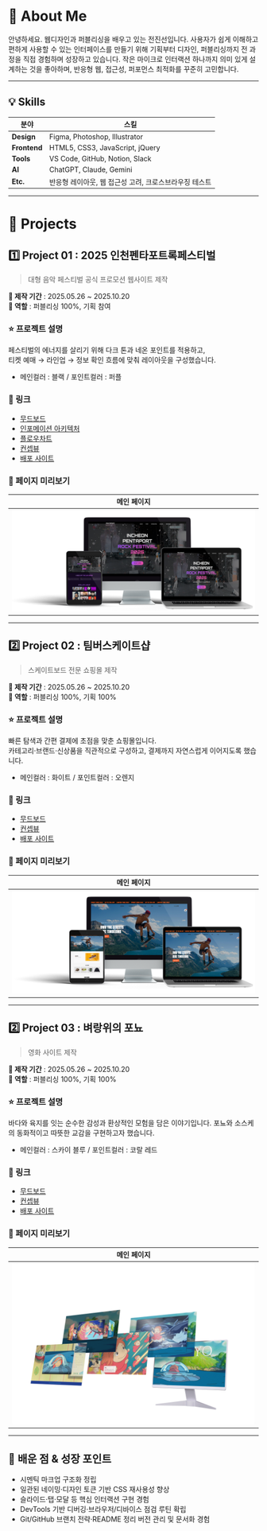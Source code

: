 # 👋 About Me
안녕하세요. 웹디자인과 퍼블리싱을 배우고 있는 전진선입니다.
사용자가 쉽게 이해하고 편하게 사용할 수 있는 인터페이스를 만들기 위해
기획부터 디자인, 퍼블리싱까지 전 과정을 직접 경험하며 성장하고 있습니다.
작은 마이크로 인터랙션 하나까지 의미 있게 설계하는 것을 좋아하며,
반응형 웹, 접근성, 퍼포먼스 최적화를 꾸준히 고민합니다.

---

## 💡 Skills

| 분야 | 스킬 |
|-----|------|
| **Design** | Figma, Photoshop, Illustrator |
| **Frontend** | HTML5, CSS3, JavaScript, jQuery |
| **Tools** | VS Code, GitHub, Notion, Slack |
| **AI** | ChatGPT, Claude, Gemini |
| **Etc.** | 반응형 레이아웃, 웹 접근성 고려, 크로스브라우징 테스트 |

---

# 💼 Projects

## 1️⃣ Project 01 : 2025 인천펜타포트록페스티벌
> 대형 음악 페스티벌 공식 프로모션 웹사이트 제작

**📆 제작 기간** : 2025.05.26 ~ 2025.10.20  
**🧑 역할** : 퍼블리싱 100%, 기획 참여  

### ⭐ 프로젝트 설명
페스티벌의 에너지를 살리기 위해 다크 톤과 네온 포인트를 적용하고,  
티켓 예매 → 라인업 → 정보 확인 흐름에 맞춰 레이아웃을 구성했습니다.

- 메인컬러 : 블랙 / 포인트컬러 : 퍼플  

### 🚀 링크
- [무드보드](https://www.figma.com/proto/UJYk4FPG0nr5SFCJ2IBJZG/%EC%9D%B8%EC%B2%9C%ED%8E%9C%ED%83%80%ED%8F%AC%ED%8A%B8%EB%9D%BD%ED%8E%98%EC%8A%A4%ED%8B%B0%EB%B2%8C2025-%ED%94%84%EB%A1%9C%EC%A0%9D%ED%8A%B8?node-id=1-7&t=l3x592lyGHpiySqb-1&scaling=min-zoom&content-scaling=fixed&page-id=0%3A1)
- [인포메이션 아키텍처](https://www.figma.com/proto/UJYk4FPG0nr5SFCJ2IBJZG/%EC%9D%B8%EC%B2%9C%ED%8E%9C%ED%83%80%ED%8F%AC%ED%8A%B8%EB%9D%BD%ED%8E%98%EC%8A%A4%ED%8B%B0%EB%B2%8C2025-%ED%94%84%EB%A1%9C%EC%A0%9D%ED%8A%B8?node-id=18-31&t=FoPz2HPLM04DQ6yD-1&scaling=min-zoom&content-scaling=fixed&page-id=1%3A2)
- [플로우차트](https://www.figma.com/proto/UJYk4FPG0nr5SFCJ2IBJZG/%EC%9D%B8%EC%B2%9C%ED%8E%9C%ED%83%80%ED%8F%AC%ED%8A%B8%EB%9D%BD%ED%8E%98%EC%8A%A4%ED%8B%B0%EB%B2%8C2025-%ED%94%84%EB%A1%9C%EC%A0%9D%ED%8A%B8?node-id=151-464&t=UTcLucvxO7J2cE0b-1&scaling=min-zoom&content-scaling=fixed&page-id=1%3A4)
- [컨셉뷰](https://www.figma.com/proto/7YxhjEPt015kOoBf2rxosN/%EC%BB%A8%EC%85%89%EB%B7%B0?node-id=107-318&t=albQbGwGXot4ResD-1)
- [배포 사이트](https://jinseony25.github.io/portfolio2025/project001)

### 👀 페이지 미리보기
| 메인 페이지|
|-----|
| ![메인](project001/mock1.png)| 

---

## 2️⃣ Project 02 : 팀버스케이트샵
> 스케이트보드 전문 쇼핑몰 제작

**📆 제작 기간** : 2025.05.26 ~ 2025.10.20   
**🧑 역할** : 퍼블리싱 100%, 기획 100%

### ⭐ 프로젝트 설명
빠른 탐색과 간편 결제에 초점을 맞춘 쇼핑몰입니다.  
카테고리·브랜드·신상품을 직관적으로 구성하고, 결제까지 자연스럽게 이어지도록 했습니다.

- 메인컬러 : 화이트 / 포인트컬러 : 오렌지  

### 🚀 링크
- [무드보드](https://www.figma.com/proto/TSghEgF1Ed5aCHkgVIzAxH/%ED%8C%80%EB%B2%84%EC%83%B5-%ED%94%84%EB%A1%9C%EC%A0%9D%ED%8A%B8?node-id=10-2&t=dBhuqklmzDCVMapE-1&scaling=min-zoom&content-scaling=fixed&page-id=0%3A1)
- [컨셉뷰](https://www.figma.com/proto/TSghEgF1Ed5aCHkgVIzAxH/%ED%8C%80%EB%B2%84%EC%83%B5-%ED%94%84%EB%A1%9C%EC%A0%9D%ED%8A%B8?node-id=679-2&t=He9FICvCOsKyqrNA-1&scaling=min-zoom&content-scaling=fixed&page-id=572%3A2)
- [배포 사이트](https://jinseony25.github.io/portfolio2025/project002)

### 👀 페이지 미리보기
| 메인 페이지 | 
|------------|
| ![메인](project002/mock2.png)| 

---

## 2️⃣ Project 03 : 벼랑위의 포뇨
> 영화 사이트 제작

**📆 제작 기간** : 2025.05.26 ~ 2025.10.20   
**🧑 역할** : 퍼블리싱 100%, 기획 100%

### ⭐ 프로젝트 설명
바다와 육지를 잇는 순수한 감성과 환상적인 모험을 담은 이야기입니다.
포뇨와 소스케의 동화적이고 따뜻한 교감을 구현하고자 했습니다.

- 메인컬러 : 스카이 블루 / 포인트컬러 : 코랄 레드  

### 🚀 링크
- [무드보드](https://www.figma.com/proto/sAnzYFwM4yxtCVOSkZIrWn/%EB%B2%BC%EB%9E%91%EC%9C%84%EC%9D%98%ED%8F%AC%EB%87%A8?node-id=127-3&t=rvVCOFAArEAwZyLF-1&scaling=min-zoom&content-scaling=fixed&page-id=119%3A2)
- [컨셉뷰](https://www.figma.com/proto/sAnzYFwM4yxtCVOSkZIrWn/%EB%B2%BC%EB%9E%91%EC%9C%84%EC%9D%98%ED%8F%AC%EB%87%A8?node-id=72-7&t=JAHieb1sZbfvjKGB-1&scaling=min-zoom&content-scaling=fixed&page-id=72%3A5)
- [배포 사이트](https://jinseony25.github.io/portfolio2025/project003)

### 👀 페이지 미리보기
| 메인 페이지 | 
|------------|
| ![메인](project003/mockup/mock4.png)| 

---

## 🎯 배운 점 & 성장 포인트
- 시멘틱 마크업 구조화 정립  
- 일관된 네이밍·디자인 토큰 기반 CSS 재사용성 향상  
- 슬라이드·탭·모달 등 핵심 인터랙션 구현 경험  
- DevTools 기반 디버깅·브라우저/디바이스 점검 루틴 확립  
- Git/GitHub 브랜치 전략·README 정리 버전 관리 및 문서화 경험
